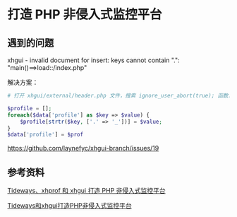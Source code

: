 # 打造 PHP 非侵入式监控平台



## 遇到的问题

xhgui - invalid document for insert: keys cannot contain ".": "main()==>load::/index.php"

解决方案：

```php
# 打开 xhgui/external/header.php 文件，搜索 ignore_user_abort(true); 函数，在该函数前添加如下代码：

$profile = [];
foreach($data['profile'] as $key => $value) {
	$profile[strtr($key, ['.' => '_'])] = $value;
}
$data['profile'] = $prof
```

https://github.com/laynefyc/xhgui-branch/issues/19



## 参考资料

[Tideways、xhprof 和 xhgui 打造 PHP 非侵入式监控平台](https://learnku.com/articles/29967)

[Tideways和xhgui打造PHP非侵入式监控平台](https://blog.it2048.cn/article-tideways-xhgui/)